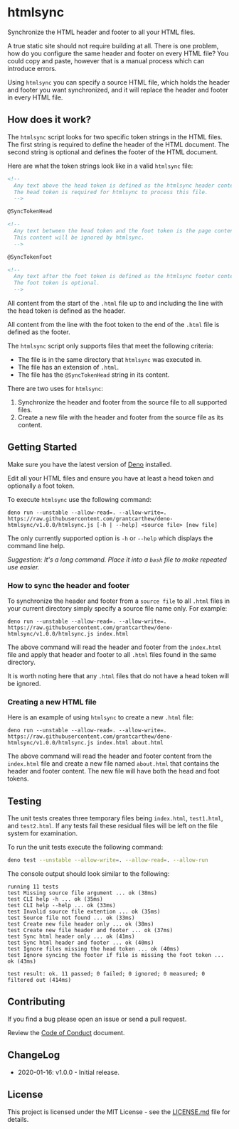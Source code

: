 # htmlsync

Synchronize the HTML header and footer to all your HTML files.

A true static site should not require building at all. There is one problem, how do you
configure the same header and footer on every HTML file? You could copy and paste, however that
is a manual process which can introduce errors.

Using `htmlsync` you can specify a source HTML file, which holds the header and footer you want synchronized,
and it will replace the header and footer in every HTML file.

## How does it work?

The `htmlsync` script looks for two specific token strings in the HTML files. The first string is
required to define the header of the HTML document. The second string is optional and defines the footer of the HTML document.

Here are what the token strings look like in a valid `htmlsync` file:

```html
<!--
  Any text above the head token is defined as the htmlsync header content.
  The head token is required for htmlsync to process this file.
  -->

@SyncTokenHead

<!--
  Any text between the head token and the foot token is the page content.
  This content will be ignored by htmlsync.
  -->

@SyncTokenFoot

<!--
  Any text after the foot token is defined as the htmlsync footer content.
  The foot token is optional.
  -->
```

All content from the start of the `.html` file up to and including the line with the head token
is defined as the header.

All content from the line with the foot token to the end of the `.html` file is defined as the
footer.

The `htmlsync` script only supports files that meet the following criteria:

* The file is in the same directory that `htmlsync` was executed in.
* The file has an extension of `.html`.
* The file has the `@SyncTokenHead` string in its content.

There are two uses for `htmlsync`:

1. Synchronize the header and footer from the source file to all supported files.
1. Create a new file with the header and footer from the source file as its content.

## Getting Started

Make sure you have the latest version of [Deno](https://deno.land/) installed.

Edit all your HTML files and ensure you have at least a head token and optionally a foot token.


To execute `htmlsync` use the following command: 

```batch
deno run --unstable --allow-read=. --allow-write=. https://raw.githubusercontent.com/grantcarthew/deno-htmlsync/v1.0.0/htmlsync.js [-h | --help] <source file> [new file]
```

The only currently supported option is `-h` or `--help` which displays the command line help.

_Suggestion: It's a long command. Place it into a `bash` file to make repeated use easier._

### How to sync the header and footer

To synchronize the header and footer from a `source file` to all `.html` files in your current directory simply specify a source file name only. For example:

```batch
deno run --unstable --allow-read=. --allow-write=. https://raw.githubusercontent.com/grantcarthew/deno-htmlsync/v1.0.0/htmlsync.js index.html
```

The above command will read the header and footer from the `index.html` file and apply that header and footer to
all `.html` files found in the same directory.

It is worth noting here that any `.html` files that do not have a head token will be ignored.

### Creating a new HTML file

Here is an example of using `htmlsync` to create a new `.html` file:

```batch
deno run --unstable --allow-read=. --allow-write=. https://raw.githubusercontent.com/grantcarthew/deno-htmlsync/v1.0.0/htmlsync.js index.html about.html
```

The above command will read the header and footer content from the `index.html` file and create a new file named `about.html` that contains the header and footer content. The new file will have both the head and foot tokens.

## Testing

The unit tests creates three temporary files being `index.html`, `test1.html`, and `test2.html`. If any tests fail these residual files will be left on the file system for examination.

To run the unit tests execute the following command:

```bash
deno test --unstable --allow-write=. --allow-read=. --allow-run
```

The console output should look similar to the following:

```text
running 11 tests
test Missing source file argument ... ok (38ms)
test CLI help -h ... ok (35ms)
test CLI help --help ... ok (33ms)
test Invalid source file extention ... ok (35ms)
test Source file not found ... ok (33ms)
test Create new file header only ... ok (38ms)
test Create new file header and footer ... ok (37ms)
test Sync html header only ... ok (41ms)
test Sync html header and footer ... ok (40ms)
test Ignore files missing the head token ... ok (40ms)
test Ignore syncing the footer if file is missing the foot token ... ok (43ms)

test result: ok. 11 passed; 0 failed; 0 ignored; 0 measured; 0 filtered out (414ms)
```

## Contributing

If you find a bug please open an issue or send a pull request.

Review the [Code of Conduct](CONTRIBUTING.md) document.

## ChangeLog

* 2020-01-16: v1.0.0 - Initial release.

## License

This project is licensed under the MIT License - see the [LICENSE.md](LICENSE.md) file for details.
